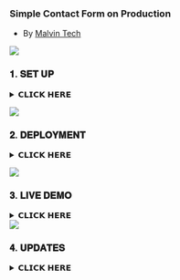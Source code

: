 ### Simple Contact Form on Production
- By [Malvin Tech](https://github.com/kingmalvn)

<a><img src='https://i.imgur.com/LyHic3i.gif'/></a>

### 𝟏. 𝐒𝐄𝐓 𝐔𝐏
<details>
<summary>𝗖𝗟𝗜𝗖𝗞 𝗛𝗘𝗥𝗘</summary>

<details>
<summary>A. GETTING BOT_TOKEN</summary>

### StepWise ###

- **Head over to [Telegram Bot Father](https://t.me/BotFather)**
- **Click on create a new bot and give your bot a name**

- **Ensure you obtain your Bot Token. See tutorial below 👇**
- **Here is an example bot token:**
  ```
  7020932494:AAEbZLYTsGfOVBo2i-9zR_dLou9q_jF0_jc
  ```
- *I compressed the video so ain't aware of it's quality*

https://github.com/mouricedevs/telegram-bot/assets/166598671/8bf0cc38-2462-4dac-909c-13770a328900

</details>

___

<details>
<summary>B. GETTING CHAT_ID</summary>

### StepWise ###

- **Head over to [Telegram GetMyId Bot](https://t.me/getmyid_bot)**
- **Click on START Button and copy your chat id**
 See tutorial below 👇**
- **Here is an example chat_id:**
  ```
  51533xxxxx
  ```
- *I compressed the video so ain't aware of it's quality*


https://github.com/user-attachments/assets/eaf6c654-4d70-4b5c-aadc-51cf0c51632a


</details>

</details>

<a><img src='https://i.imgur.com/LyHic3i.gif'/></a>


### 𝟐. 𝐃𝐄𝐏𝐋𝐎𝐘𝐌𝐄𝐍𝐓
<details>
<summary>𝗖𝗟𝗜𝗖𝗞 𝗛𝗘𝗥𝗘</summary>

- Insert your bot_token and chat_id in the [`.env file`](https://github.com/kingmalvn/tg-contact-formm/blob/main/.env) on your forked repo or manually in heroku vars or any other platform before deploying.

- [`VERCEL(free)`](https://vercel.com/login)
- [`RENDER(free)`](https://dashboard.render.com)
- [`KOYEB(free)`](https://app.koyeb.com)
- [`HEROKU(paid)`](https://dashboard.heroku.com/new?template=https://github.com/kingmalvn/tg-contact-formm)
- [`NETLIFY(paid)`](https://netlify.app)
- [`RAILWAY(paid)`](https://railway.app) or your own hosting.
___

```
VERCEL PROCESS:
    1: Click "NEW".
    2: Select "New Project".
    3: Click "Search and import from your forked Git repository".
    4: Enter project name, env variables.
    5: And JUST CLICK "Deploy". 
```
</details>

<a><img src='https://i.imgur.com/LyHic3i.gif'/></a>

### 𝟑. 𝐋𝐈𝐕𝐄 𝐃𝐄𝐌𝐎
<details>
<summary>𝗖𝗟𝗜𝗖𝗞 𝗛𝗘𝗥𝗘</summary>
  
***Here's an Example [`VERCEL OUTPUT`](tg-contact-formm.vercel.app).***

***Here's an Example [`HEROKU OUTPUT`](tg-contact-formm.vercel.app).***

***Here's an Example [`RENDER OUTPUT`](https://github.com/kingmalvn/tg-contact-formm.vercel.app).***


</details>
<a><img src='https://i.imgur.com/LyHic3i.gif'/></a>

### 𝟒. 𝐔𝐏𝐃𝐀𝐓𝐄𝐒 

<details>
<summary>𝗖𝗟𝗜𝗖𝗞 𝗛𝗘𝗥𝗘</summary>
  
- **[CONTACT SUPPORT](tg-contact-formm.vercel.app) For More Info**
- **Join [WHATSAPP CHANNEL](https://whatsapp.com/channel/0029Vac8SosLY6d7CAFndv3Z) for Daily Updates.**
- **Check out my [GITHUB PROFILE](https://github.com/kingmalvn) for more Projects.**
</details>
